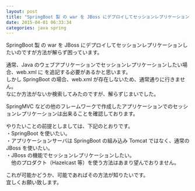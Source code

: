 ```yaml
---
layout: post
title: "SpringBoot 製 の war を JBoss にデプロイしてセッションレプリケーションしたい"
date: 2015-04-01 06:33:34
categories: java spring
---
```

<p>SpringBoot 製 の war を JBoss にデプロイしてセッションレプリケーションしたいのですが方法が解らず困っています。</p>

<p>通常、Java のウェブアプリケーションでセッションレプリケーションしたい場合、web.xml に  を追記する必要があるかと思います。<br>
しかし SpringBoot の場合、web.xml が存在しないため、通常通りに行きません。<br>
なにか方法がないか検索してみたのですが、解らずじまいでした。</p>

<p>SpringMVC などの他のフレームワークで作成したアプリケーションでのセッションレプリケーションは出来ることを確認しております。</p>

<p>やりたいことの前提としましては、下記のとおりです。<br>
・SpringBoot を使いたい。<br>
・アプリケーションサーバは SpringBoot の組み込み Tomcat ではなく、通常の JBoss を使いたい。<br>
・JBoss の機能でセッションレプリケーションしたい。<br>
　他のプロダクト（Hazelcast 等）を使う方法はあまり望んでおりません。</p>

<p>これが可能かどうか、可能であればその方法が知りたいです。<br>
宜しくお願い致します。</p>
